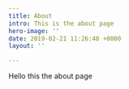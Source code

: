 ```yaml
---
title: About
intro: This is the about page
hero-image: ''
date: 2019-02-21 11:26:48 +0000
layout: ''

---
```

Hello this the about page